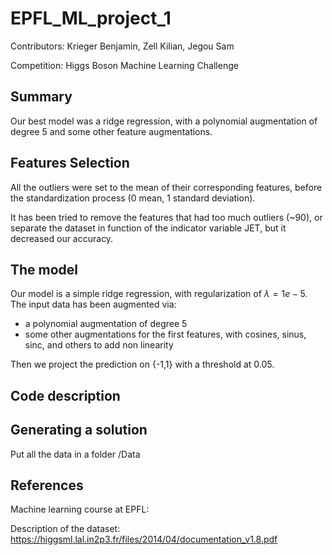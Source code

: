 # EPFL_ML_project_1
Contributors: Krieger Benjamin, Zell Kilian, Jegou Sam

Competition: Higgs Boson Machine Learning Challenge

## Summary
Our best model was a ridge regression, with a polynomial augmentation of degree 5 and some other feature augmentations.

## Features Selection
All the outliers were set to the mean of their corresponding features, before the standardization process (0 mean, 1 standard deviation).

It has been tried to remove the features that had too much outliers (~$90%$), or separate the dataset in function of the indicator variable JET, but it decreased our accuracy.

## The model
Our model is a simple ridge regression, with regularization of $\lambda = 1e-5$.
The input data has been augmented via:
  - a polynomial augmentation of degree 5
  - some other augmentations for the first features, with cosines, sinus, sinc, and others to add non linearity

Then we project the prediction on {-1,1} with a threshold at $0.05$.

## Code description

## Generating a solution
Put all the data in a folder /Data

## References
Machine learning course at EPFL:

Description of the dataset: https://higgsml.lal.in2p3.fr/files/2014/04/documentation_v1.8.pdf
